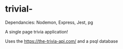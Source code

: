 # trivial-

Dependancies: Nodemon, Express, Jest, pg

A single page trivia application!

Uses the https://the-trivia-api.com/ and a psql database